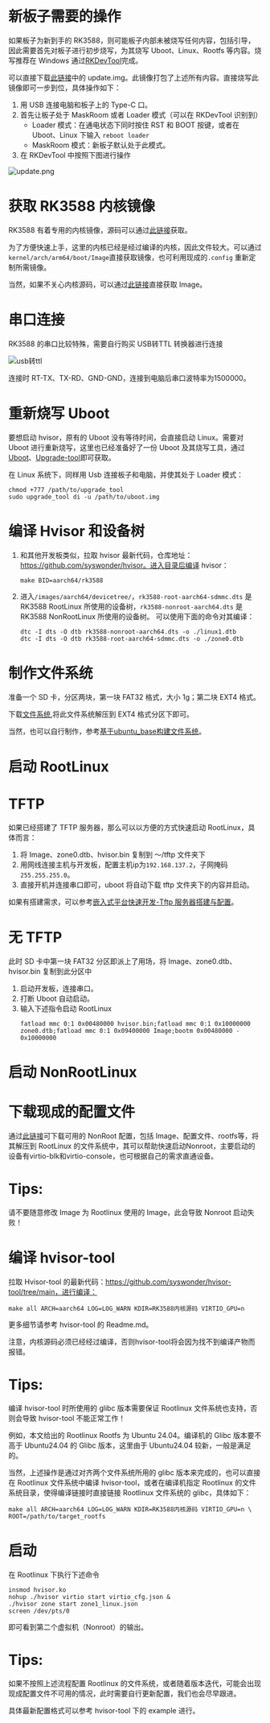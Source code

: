 # 新板子需要的操作

如果板子为新到手的 RK3588，则可能板子内部未被烧写任何内容，包括引导，因此需要首先对板子进行初步烧写，为其烧写 Uboot、Linux、Rootfs 等内容。烧写推荐在 Windows 通过[RKDevTool](https://download.t-firefly.com/product/Board/RK3588/Tool/Window/RKDevTool_Release_v3.31.zip)完成。

可以直接下载[此链接](https://bhpan.buaa.edu.cn/link/AA6F31C943712347DEB8D04FF1E5975F86)中的 update.img。此镜像打包了上述所有内容。直接烧写此镜像即可一步到位，具体操作如下：

1. 用 USB 连接电脑和板子上的 Type-C 口。
2. 首先让板子处于 MaskRoom 或者 Loader 模式（可以在 RKDevTool 识别到）   
   + Loader 模式：在通电状态下同时按住 RST 和 BOOT 按键，或者在 Uboot、Linux 下输入 ```reboot loader```
   + MaskRoom 模式：新板子默认处于此模式。
3. 在 RKDevTool 中按照下图进行操作

![update.png](./img/update.png)


# 获取 RK3588 内核镜像
RK3588 有着专用的内核镜像，源码可以通过[此链接](https://bhpan.buaa.edu.cn/link/AA7E3F2C1C703F48A7A6CE1FF74741753D)获取。

为了方便快速上手，这里的内核已经是经过编译的内核，因此文件较大。可以通过```kernel/arch/arm64/boot/Image```直接获取镜像，也可利用现成的```.config``` 重新定制所需镜像。

当然，如果不关心内核源码，可以通过[此链接](https://bhpan.buaa.edu.cn/link/AAAAF1803AEC0F4710BF322C54804F72DC)直接获取 Image。

# 串口连接

RK3588 的串口比较特殊，需要自行购买 USB转TTL 转换器进行连接

![usb转ttl](./img/usb转ttl.png)


连接时 RT-TX、TX-RD、GND-GND，连接到电脑后串口波特率为1500000。

# 重新烧写 Uboot
要想启动 hvisor，原有的 Uboot 没有等待时间，会直接启动 Linux。需要对 Uboot 进行重新烧写，这里也已经准备好了一份 Uboot 及其烧写工具，通过[Uboot](https://bhpan.buaa.edu.cn/link/AA6220C0C619A840DEAC44F1F813FC0109)、[Upgrade-tool](https://bhpan.buaa.edu.cn/link/AA285131D2DDD14AD79A030AB2A38F4D63)即可获取。

在 Linux 系统下，同样用 Usb 连接板子和电脑，并使其处于 Loader 模式：

```
chmod +777 /path/to/upgrade_tool
sudo upgrade_tool di -u /path/to/uboot.img
```

# 编译 Hvisor 和设备树
1. 和其他开发板类似，拉取 hvisor 最新代码，仓库地址：https://github.com/syswonder/hvisor。进入目录后编译 hvisor：
    ```
    make BID=aarch64/rk3588
    ```
2. 进入```/images/aarch64/devicetree/```，```rk3588-root-aarch64-sdmmc.dts``` 是 RK3588 RootLinux 所使用的设备树，```rk3588-nonroot-aarch64.dts``` 是 RK3588 NonRootLinux 所使用的设备树。 可以使用下面的命令对其编译：
    ```
    dtc -I dts -O dtb rk3588-nonroot-aarch64.dts -o ./linux1.dtb
    dtc -I dts -O dtb rk3588-root-aarch64-sdmmc.dts -o ./zone0.dtb
    ```

# 制作文件系统
准备一个 SD 卡，分区两块，第一块 FAT32 格式，大小 1g；第二块 EXT4 格式。

下载[文件系统](https://bhpan.buaa.edu.cn/link/AA91FB720EDBF949FA909538CC6093C8D0),将此文件系统解压到 EXT4 格式分区下即可。

当然，也可以自行制作，参考[基于ubuntu_base构建文件系统](https://foreveryolo.top/posts/60156/)。
# 启动 RootLinux
# TFTP 
如果已经搭建了 TFTP 服务器，那么可以以方便的方式快速启动 RootLinux，具体而言：

1. 将 Image、zone0.dtb、hvisor.bin 复制到 ～/tftp 文件夹下
2. 用网线连接主机与开发板，配置主机ip为```192.168.137.2```，子网掩码```255.255.255.0```。
3. 直接开机并连接串口即可，uboot 将自动下载 tftp 文件夹下的内容并启动。

如果有搭建需求，可以参考[嵌入式平台快速开发-Tftp 服务器搭建与配置](https://foreveryolo.top/posts/17937/)。
# 无 TFTP
此时 SD 卡中第一块 FAT32 分区即派上了用场，将 Image、zone0.dtb、hvisor.bin 复制到此分区中

1. 启动开发板，连接串口。
2. 打断 Uboot 自动启动。
3. 输入下述指令启动 RootLinux
    ```
    fatload mmc 0:1 0x00480000 hvisor.bin;fatload mmc 0:1 0x10000000 zone0.dtb;fatload mmc 0:1 0x09400000 Image;bootm 0x00480000 - 0x10000000
    ``` 
# 启动 NonRootLinux
# 下载现成的配置文件
通过[此链接](https://bhpan.buaa.edu.cn/link/AAC7FF42BDBBE44ABEBB512459C379BCE4)可下载可用的 NonRoot 配置，包括 Image、配置文件、rootfs等，将其解压到 RootLinux 的文件系统中，其可以帮助快速启动Nonroot，主要启动的设备有virtio-blk和virtio-console，也可根据自己的需求直通设备。

<div class="warning">
    <h1> Tips: </h1>
    <p> 请不要随意修改 Image 为 Rootlinux 使用的 Image，此会导致 Nonroot 启动失败！ </p>
</div>

# 编译 hvisor-tool
拉取 Hvisor-tool 的最新代码：https://github.com/syswonder/hvisor-tool/tree/main，进行编译：
```
make all ARCH=aarch64 LOG=LOG_WARN KDIR=RK3588内核源码 VIRTIO_GPU=n
```
更多细节请参考 hvisor-tool 的 Readme.md。

注意，内核源码必须已经经过编译，否则hvisor-tool将会因为找不到编译产物而报错。

<div class="warning">
    <h1> Tips: </h1>
    <p> 编译 hvisor-tool 时所使用的 glibc 版本需要保证 Rootlinux 文件系统也支持，否则会导致 hvisor-tool 不能正常工作！ </p>
</div>

例如，本文给出的 Rootlinux Rootfs 为 Ubuntu 24.04。编译机的 Glibc 版本要不高于 Ubuntu24.04 的 Glibc 版本，这里由于 Ubuntu24.04 较新，一般是满足的。

当然，上述操作是通过对齐两个文件系统所用的 glibc 版本来完成的，也可以直接在 Rootlinux 文件系统中编译 hvisor-tool，或者在编译机指定 Rootlinux 的文件系统目录，使得编译链接时直接链接 Rootlinux 文件系统的 glibc，具体如下：

```
make all ARCH=aarch64 LOG=LOG_WARN KDIR=RK3588内核源码 VIRTIO_GPU=n \
ROOT=/path/to/target_rootfs
```

# 启动

在 Rootlinux 下执行下述命令
```
insmod hvisor.ko
nohup ./hvisor virtio start virtio_cfg.json &
./hvisor zone start zone1_linux.json
screen /dev/pts/0
```
即可看到第二个虚拟机（Nonroot）的输出。
<div class="warning">
    <h1> Tips: </h1>
    <p> 如果不按照上述流程配置 Rootlinux 的文件系统，或者随着版本迭代，可能会出现现成配置文件不可用的情况，此时需要自行更新配置，我们也会尽早跟进。
    <p> 具体最新配置格式可以参考 hvisor-tool 下的 example 进行。</p>
</div>
